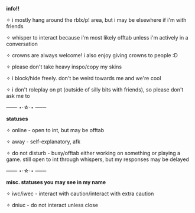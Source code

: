 **info!!**

✧ i mostly hang around the rblx/p! area, but i may be elsewhere if i'm with friends

✧ whisper to interact because i'm most likely offtab unless i'm actively in a conversation

✧ crowns are always welcome! i also enjoy giving crowns to people :D

✧ please don't take heavy inspo/copy my skins

✧ i block/hide freely. don't be weird towards me and we're cool

✧ i don't roleplay on pt (outside of silly bits with friends), so please don't ask me to 

─── ⋆⋅☆⋅⋆ ───

**statuses**

✧ online - open to int, but may be offtab

✧ away - self-explanatory, afk

✧ do not disturb - busy/offtab either working on something or playing a game. still open to int through whispers, but my responses may be delayed

─── ⋆⋅☆⋅⋆ ───

**misc. statuses you may see in my name**

✧ iwc/iwec - interact with caution/interact with extra caution

✧ dniuc - do not interact unless close
